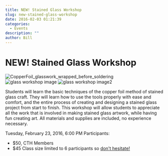 ```yaml
---
title: NEW! Stained Glass Workshop
slug: new-stained-glass-workshop
date: 2016-02-03 01:21:39
categories:
  - Events
description: ""
author: Bill
---
```


# NEW! Stained Glass Workshop

![CopperFoil_glasswork_wrapped_before_soldering](/uploads/2016/02/CopperFoil_glasswork_wrapped_before_soldering-150x150.jpg) ![glass workshop image](/uploads/2016/02/glass-workshop-image-150x150.jpg) ![glass workshop image2](/uploads/2016/02/glass-workshop-image2.jpg)

Students will learn the basic techniques of the copper foil method of stained glass craft. They will learn how to use the tools properly with ease and comfort, and the entire process of creating and designing a stained glass project from start to finish. This workshop will allow students to appreciate all the work that is involved in making stained glass artwork, while having fun creating art. All materials and supplies are included, no experience necessary.

Tuesday, February 23, 2016, 6:00 PM Participants:

- $50, CTH Members
- $45 Class size limited to 6 participants so [don't hesitate!](http://www.meetup.com/CT-Hackerspace/events/228566938)